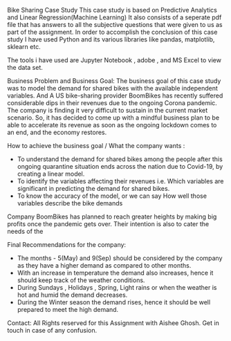 Bike Sharing Case Study
This case study is based on Predictive Analytics and Linear Regression(Machine Learning)
It also consists of a seperate pdf file that has answers to all the subjective questions that were given to us as part of the assignment.
In order to accomplish the conclusion of this case study I have used Python and its various libraries like pandas, matplotlib, sklearn etc.

The tools i have used are Jupyter Notebook , adobe , and MS Excel
to view the data set.



Business Problem and Business Goal: 
The business goal of this case study was to model the demand for shared bikes with the available independent variables. And 
A US bike-sharing provider BoomBikes has recently suffered considerable dips in their revenues due to the ongoing Corona pandemic. 
The company is finding it very difficult to sustain in the current market scenario. 
So, it has decided to come up with a mindful business plan to be able to accelerate its revenue as soon as the ongoing lockdown comes to an end,
and the economy restores.

How to achieve the business goal / What the company wants :
- To understand the demand for shared bikes among the people after this ongoing quarantine situation ends across the nation due to Covid-19, 
by creating a linear model.
- To identify the variables affecting their revenues i.e. Which variables are significant in predicting the demand for shared bikes.
- To know the accuracy of the model, or we can say How well those variables describe the bike demands

Company BoomBikes has planned to reach greater heights by making big profits once the pandemic gets over. Their intention is also to cater the 
needs of the 

Final Recommendations for the company:
- The months - 5(May) and 9(Sep) should be considered by the company as they have a higher demand as compared to other months.
- With an increase in temperature the demand also increases, hence it should keep track of the weather conditions.
- During Sundays , Holidays , Spring, Light rains or when the weather is hot and humid the demand decreases.
- During the Winter season the demand rises, hence it should be well prepared to meet the high demand.


Contact:
All Rights reserved for this Assignment with Aishee Ghosh. Get in touch in case of any confusion.
